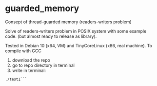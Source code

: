 # guarded_memory
Consept of thread-guarded memory (readers-writers problem)

Solve of readers-writers problem in POSIX system with some example code. (but almost ready to release as library).

Tested in Debian 10 (x64, VM) and TinyCoreLinux (x86, real machine). To compile with GCC
1) download the repo
2) go to repo directory in terminal
3) write in terminal:
```gcc -o ./test1 -lpthread main.c
./test1```
